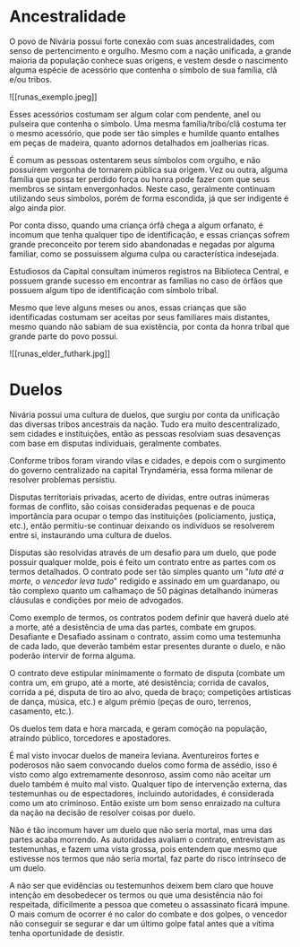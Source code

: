 
# Ancestralidade

O povo de Nivária possui forte conexão com suas ancestralidades, com senso de pertencimento e orgulho. Mesmo com a nação unificada, a grande maioria da população conhece suas origens, e vestem desde o nascimento alguma espécie de acessório que contenha o símbolo de sua família, clã e/ou tribos.

![[runas_exemplo.jpeg]]

Esses acessórios costumam ser algum colar com pendente, anel ou pulseira que contenha o símbolo. Uma mesma família/tribo/clã costuma ter o mesmo acessório, que pode ser tão simples e humilde quanto entalhes em peças de madeira, quanto adornos detalhados em joalherias ricas.

É comum as pessoas ostentarem seus símbolos com orgulho, e não possuírem vergonha de tornarem pública sua origem. Vez ou outra, alguma família que possa ter perdido força ou honra pode fazer com que seus membros se sintam envergonhados. Neste caso, geralmente continuam utilizando seus símbolos, porém de forma escondida, já que ser indigente é algo ainda pior.

Por conta disso, quando uma criança órfã chega a algum orfanato, é incomum que tenha qualquer tipo de identificação, e essas crianças sofrem grande preconceito por terem sido abandonadas e negadas por alguma familiar, como se possuíssem alguma culpa ou característica indesejada.

Estudiosos da Capital consultam inúmeros registros na Biblioteca Central, e possuem grande sucesso em encontrar as famílias no caso de órfãos que possuem algum tipo de identificação com símbolo tribal.

Mesmo que leve alguns meses ou anos, essas crianças que são identificadas costumam ser aceitas por seus familiares mais distantes, mesmo quando não sabiam de sua existência, por conta da honra tribal que grande parte do povo possui.

![[runas_elder_futhark.jpg]]


# Duelos

Nivária possui uma cultura de duelos, que surgiu por conta da unificação das diversas tribos ancestrais da nação. Tudo era muito descentralizado, sem cidades e instituições, então as pessoas resolviam suas desavenças com base em disputas individuais, geralmente combates.

Conforme tribos foram virando vilas e cidades, e depois com o surgimento do governo centralizado na capital Tryndaméria, essa forma milenar de resolver problemas persistiu.

Disputas territoriais privadas, acerto de dívidas, entre outras inúmeras formas de conflito, são coisas consideradas pequenas e de pouca importância para ocupar o tempo das instituições (policiamento, justiça, etc.), então permitiu-se continuar deixando os indivíduos se resolverem entre si, instaurando uma cultura de duelos.

Disputas são resolvidas através de um desafio para um duelo, que pode possuir qualquer molde, pois é feito um contrato entre as partes com os termos detalhados. O contrato pode ser tão simples quanto um "*luta até a morte, o vencedor leva tudo*" redigido e assinado em um guardanapo, ou tão complexo quanto um calhamaço de 50 páginas detalhando inúmeras cláusulas e condições por meio de advogados.

Como exemplo de termos, os contratos podem definir que haverá duelo até a morte, até a desistência de uma das partes, combate em grupos. Desafiante e Desafiado assinam o contrato, assim como uma testemunha de cada lado, que deverão também estar presentes durante o duelo, e não poderão intervir de forma alguma.

O contrato deve estipular minimamente o formato de disputa (combate um contra um, em grupo, até a morte, até desistência; corrida de cavalos, corrida a pé, disputa de tiro ao alvo, queda de braço; competições artísticas de dança, música, etc.) e algum prêmio (peças de ouro, terrenos, casamento, etc.).

Os duelos tem data e hora marcada, e geram comoção na população, atraindo público, torcedores e apostadores.

É mal visto invocar duelos de maneira leviana. Aventureiros fortes e poderosos não saem convocando duelos como forma de assédio, isso é visto como algo extremamente desonroso, assim como não aceitar um duelo também é muito mal visto. Qualquer tipo de intervenção externa, das testemunhas ou de espectadores, incluindo autoridades, é considerada como um ato criminoso. Então existe um bom senso enraizado na cultura da nação na decisão de resolver coisas por duelo.

Não é tão incomum haver um duelo que não seria mortal, mas uma das partes acaba morrendo. As autoridades avaliam o contrato, entrevistam as testemunhas, e fazem uma vista grossa, pois entendem que mesmo que estivesse nos termos que não seria mortal, faz parte do risco intrínseco de um duelo.

A não ser que evidências ou testemunhos deixem bem claro que houve intenção em desobedecer os termos ou que uma desistência não foi respeitada, dificilmente a pessoa que cometeu o assassinato ficará impune. O mais comum de ocorrer é no calor do combate e dos golpes, o vencedor não conseguir se segurar e dar um último golpe fatal antes que a vítima tenha oportunidade de desistir.



